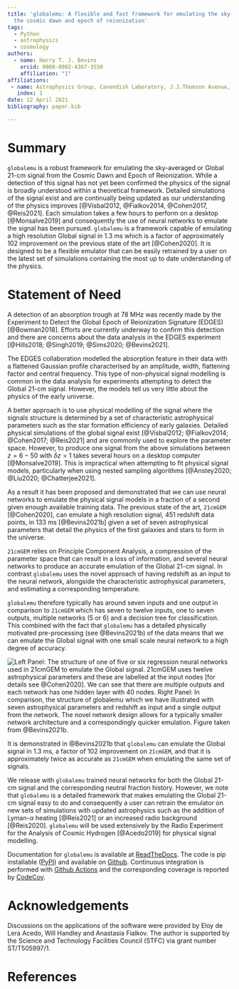 ```yaml
---
title: 'globalemu: A flexible and fast framework for emulating the sky-averaged 21-cm signal from
  the cosmic dawn and epoch of reionization'
tags:
  - Python
  - astrophysics
  - cosmology
authors:
  - name: Harry T. J. Bevins
    orcid: 0000-0002-4367-3550
    affiliation: "1"
affiliations:
 - name: Astrophysics Group, Cavendish Laboratory, J.J.Thomson Avenue, Cambridge, CB3 0HE, United Kingdom
   index: 1
date: 12 April 2021
bibliography: paper.bib

---
```


# Summary

``globalemu`` is a robust framework for emulating the sky-averaged
or Global 21-cm signal from the Cosmic Dawn and Epoch of Reionization. While
a detection of this signal has not yet been confirmed the physics of the signal
is broadly understood within a theoretical framework. Detailed simulations of
the signal exist and are continually being updated as our understanding of the
physics improves [@Visbal2012, @Fialkov2014, @Cohen2017, @Reis2021]. Each
simulation takes a few hours to perform on a desktop [@Monsalve2019] and
consequently the use of neural networks to emulate the signal has been pursued.
``globalemu`` is a framework capable of emulating a high resolution Global signal in 1.3 ms
which is a factor of approximately 102 improvement on the previous
state of the art [@Cohen2020]. It is
designed to be a flexible emulator that can be easily retrained by a user on
the latest set of simulations containing the most up to date understanding
of the physics.

# Statement of Need

A detection of an absorption trough at $78$ MHz was recently made by the
Experiment to Detect the Global Epoch of Reionization Signature (EDGES) [@Bowman2018].
Efforts are currently underway to confirm this detection
and there are concerns about the data analysis in the
EDGES experiment [@Hills2018; @Singh2019; @Sims2020; @Bevins2021].

The EDGES collaboration modelled the absorption feature in their data with a
flattened Gaussian profile characterised by an amplitude, width, flattening
factor and central frequency. This type of non-physical signal modelling is
common in the data analysis for experiments attempting to detect the Global
21-cm signal. However, the models tell us very little about the physics of the
early universe.

A better approach is to use physical modelling of the signal where the signals
structure is determined by a set of characteristic astrophysical parameters
such as the star formation efficiency of early galaxies. Detailed physical
simulations of the global signal exist [@Visbal2012; @Fialkov2014; @Cohen2017; @Reis2021]
and are commonly used to explore the parameter space. However, to produce
one signal from the above simulations between $z = 6 - 50$ with $\delta z = 1$
takes several hours on a desktop computer [@Monsalve2019]. This is impractical
when attempting to fit physical signal models, particularly when using
nested sampling algorithms [@Anstey2020; @Liu2020; @Chatterjee2021].

As a result it has been proposed and demonstrated that we can use neural networks
to emulate the physical signal models in a fraction of a second given enough
available training data. The previous state of the art, ``21cmGEM`` [@Cohen2020],
can emulate a high resolution signal, 451 redshift data points, in 133 ms [@Bevins2021b]
given a set of seven astrophysical parameters that detail the physics of the
first galaxies and stars to form in the universe.

``21cmGEM`` relies on Principle Component Analysis, a compression of
the parameter space that can result in a loss of information, and several neural networks to
produce an accurate emulation of the Global 21-cm signal. In contrast ``globalemu``
uses the novel approach of having redshift as an input to the neural network,
alongside the characteristic astrophysical parameters, and estimating a
corresponding temperature.

``globalemu`` therefore typically has around seven inputs and one output in
comparison to ``21cmGEM`` which has seven to twelve inputs, one to
seven outputs, multiple networks (5 or 6) and a decision tree for classification.
This combined with the fact that ``globalemu`` has a detailed physically motivated
pre-processing (see @Bevins2021b) of the data means that we can
emulate the Global signal with one small scale neural network to a high degree of
accuracy.

![**Left Panel:** The structure of one of five or six regression neural networks
used in ``21cmGEM`` to emulate the Global signal. ``21cmGEM`` uses twelve astrophysical
parameters and these are labelled at the input nodes [for details see @Cohen2020].
We can see that there are multiple outputs and each network has one hidden layer with
40 nodes. **Right Panel:** In comparison, the structure
of ``globalemu`` which we have illustrated with seven astrophysical parameters and
redshift as input and a single output from the
network. The novel network design allows for a typically smaller
network architecture and a correspondingly quicker emulation.
Figure taken from @Bevins2021b.](network_design.png)

It is demonstrated in @Bevins2021b that ``globalemu`` can emulate the
Global signal in 1.3 ms, a factor of 102 improvement on ``21cmGEM``, and that
it is approximately twice as accurate as ``21cmGEM`` when emulating the same
set of signals.

We release with ``globalemu`` trained neural networks for both the Global 21-cm
signal and the corresponding neutral fraction history. However, we note that
``globalemu`` is a detailed framework that makes emulating the Global 21-cm signal
easy to do and consequently a user can retrain the emulator on new sets of
simulations with updated astrophysics such as the addition of Lyman-$\alpha$
heating [@Reis2021] or an increased radio background [@Reis2020]. ``globalemu``
will be used extensively by the Radio Experiment for the Analysis of
Cosmic Hydrogen [@Acedo2019] for physical signal modelling.

Documentation for ``globalemu`` is available at
[ReadTheDocs](https://globalemu.readthedocs.io/). The code is
pip installable ([PyPI](https://pypi.org/project/globalemu/)) and available
on [Github](https://github.com/htjb/globalemu/). Continuous integration
is performed with [Github Actions](https://github.com/htjb/globalemu/actions)
and the corresponding coverage is
reported by [CodeCov](https://app.codecov.io/gh/htjb/globalemu).

# Acknowledgements

Discussions on the applications of the software were provided by Eloy de Lera Acedo,
Will Handley and Anastasia Fialkov. The author is supported by the Science and
Technology Facilities Council (STFC) via grant number ST/T505997/1.

# References
